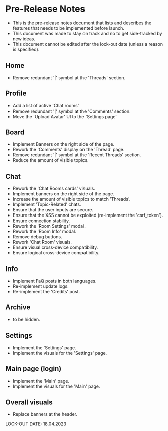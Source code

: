 # Pre-Release Notes
- This is the pre-release notes document that lists and describes the features that needs to be implemented before launch.
- This document was made to stay on track and no to get side-tracked by new ideas.
- This document cannot be edited after the lock-out date (unless a reason is specified).

## Home
- Remove redundant '|' symbol at the 'Threads' section.

## Profile
- Add a list of active 'Chat rooms'
- Remove redundant '|' symbol at the 'Comments' section.
- Move the 'Upload Avatar' UI to the 'Settings page'

## Board
- Implement Banners on the right side of the page.
- Rework the 'Comments' display on the 'Thread' page.
- Remove redundant '|' symbol at the 'Recent Threads' section.
- Reduce the amount of visible topics.

## Chat
- Rework the 'Chat Rooms cards' visuals.
- Implement banners on the right side of the page.
- Increase the amount of visible topics to match 'Threads'.
- Implement 'Topic-Related' chats.
- Ensure that the user inputs are secure.
- Ensure that the XSS cannot be exploited (re-implement the 'csrf_token').
- Ensure connection stability.
- Rework the 'Room Settings' modal.
- Rework the 'Room Info' modal.
- Remove debug buttons.
- Rework 'Chat Room' visuals.
- Ensure visual cross-device compatibility.
- Ensure logical cross-device compatibility.

## Info
- Implement FaQ posts in both languages.
- Re-implement update logs.
- Re-implement the 'Credits' post.

## Archive
- to be hidden.

## Settings
- Implement the 'Settings' page.
- Implement the visuals for the 'Settings' page.

## Main page (login)
- Implement the 'Main' page.
- Implement the visuals for the 'Main' page.

## Overall visuals
- Replace banners at the header.

LOCK-OUT DATE: 18.04.2023